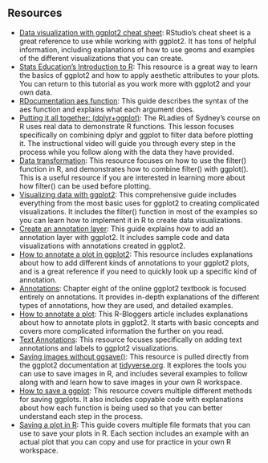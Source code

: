 ## Resources

* [Data visualization with ggplot2 cheat sheet](https://rstudio.com/wp-content/uploads/2015/03/ggplot2-cheatsheet.pdf): RStudio’s cheat sheet is a great reference to use while working with ggplot2. It has tons of helpful information, including explanations of how to use geoms and examples of the different visualizations that you can create. 
* [Stats Education’s Introduction to R](http://statseducation.com/Introduction-to-R/modules/graphics/aesthetics/): This resource is a great way to learn the basics of ggplot2 and how to apply aesthetic attributes to your plots. You can return to this tutorial as you work more with ggplot2 and your own data. 
* [RDocumentation aes function](https://www.rdocumentation.org/packages/ggplot2/versions/3.3.3/topics/aes): This guide describes the syntax of the aes function and explains what each argument does. 
* [Putting it all together: (dplyr+ggplot)](https://rladiessydney.org/courses/ryouwithme/03-vizwhiz-1/#1-4-putting-it-all-together-dplyr-ggplot): The RLadies of Sydney’s course on R uses real data to demonstrate R functions. This lesson focuses specifically on combining dplyr and ggplot to filter data before plotting it. The instructional video will guide you through every step in the process while you follow along with the data they have provided. 
* [Data transformation](https://r4ds.had.co.nz/transform.html): This resource focuses on how to use the filter() function in R, and demonstrates how to combine filter() with ggplot(). This is a useful resource if you are interested in learning more about how filter() can be used before plotting. 
* [Visualizing data with ggplot2](https://datacarpentry.org/dc_zurich/R-ecology/05-visualisation-ggplot2.html): This comprehensive guide includes everything from the most basic uses for ggplot2 to creating complicated visualizations. It includes the filter() function in most of the examples so you can learn how to implement it in R to create data visualizations.
* [Create an annotation layer](https://ggplot2.tidyverse.org/reference/annotate.html): This guide explains how to add an annotation layer with ggplot2. It includes sample code and data visualizations with annotations created in ggplot2. 
* [How to annotate a plot in ggplot2](https://www.r-graph-gallery.com/233-add-annotations-on-ggplot2-chart.html): This resource includes explanations about how to add different kinds of annotations to your ggplot2 plots, and is a great reference if you need to quickly look up a specific kind of annotation. 
* [Annotations](https://ggplot2-book.org/annotations.html): Chapter eight of the online ggplot2 textbook is focused entirely on annotations. It provides in-depth explanations of the different types of annotations, how they are used, and detailed examples. 
* [How to annotate a plot](https://www.r-bloggers.com/2017/02/how-to-annotate-a-plot-in-ggplot2/): This R-Bloggers article includes explanations about how to annotate plots in ggplot2. It starts with basic concepts and covers more complicated information the further on you read. 
* [Text Annotations](https://viz-ggplot2.rsquaredacademy.com/textann.html): This resource focuses specifically on adding text annotations and labels to ggplot2 visualizations. 
* [Saving images without ggsave()](https://ggplot2.tidyverse.org/reference/ggsave.html#saving-images-without-ggsave-): This resource is pulled directly from the ggplot2 documentation at [tidyverse.org](https://www.tidyverse.org/). It explores the tools you can use to save images in R, and includes several examples to follow along with and learn how to save images in your own R workspace. 
* [How to save a ggplot](https://www.datanovia.com/en/blog/how-to-save-a-ggplot/): This resource covers multiple different methods for saving ggplots. It also includes copyable code with explanations about how each function is being used so that you can better understand each step in the process.
* [Saving a plot in R](https://www.datamentor.io/r-programming/saving-plot/): This guide covers multiple file formats that you can use to save your plots in R. Each section includes an example with an actual plot that you can copy and use for practice in your own R workspace. 